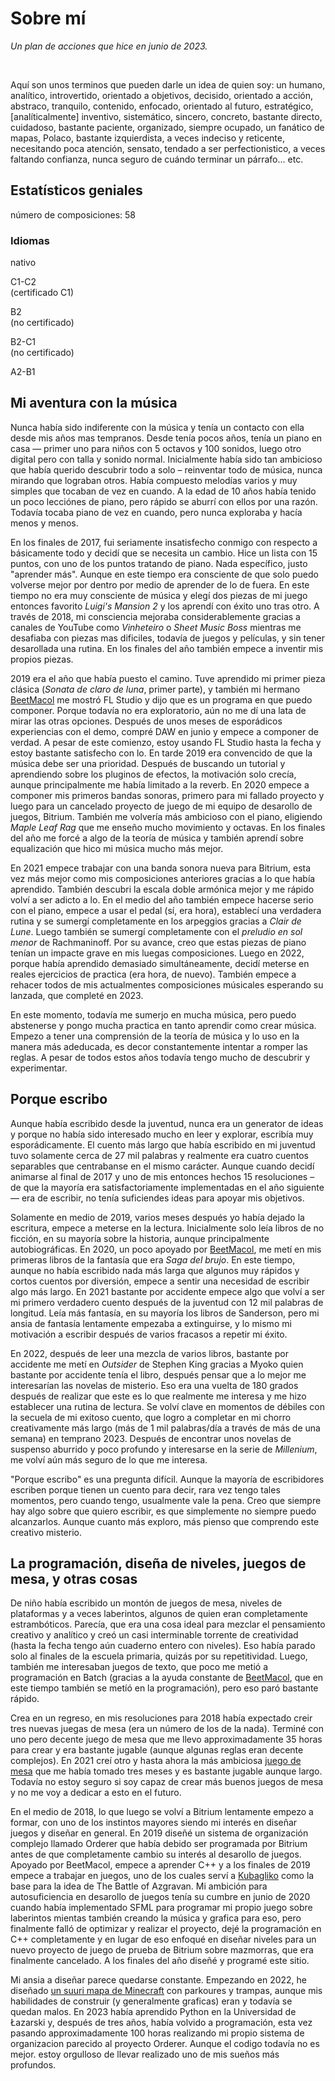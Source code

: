 <BackToOther></BackToOther>

# Sobre mí

<MdImage img="about3.png" alt="Plan of Actions – June 2023"></MdImage>

*Un plan de acciones que hice en junio de 2023.*

<br />

Aquí son unos terminos que pueden darle un idea de quien soy: un humano, analítico, introvertido, orientado a objetivos, decisido, orientado a acción, abstraco, tranquilo, contenido, enfocado, orientado al futuro, estratégico, [analíticalmente] inventivo, sistemático, sincero, concreto, bastante directo, cuidadoso, bastante paciente, organizado, siempre ocupado, un fanático de mapas, Polaco, bastante izquierdista, a veces indeciso y reticente, necesitando poca atención, sensato, tendado a ser perfectionistico, a veces faltando confianza, nunca seguro de cuándo terminar un párrafo... etc.

## Estatísticos geniales

número de composiciones: 58
<!-- time spent doing things -->

### Idiomas

<!-- <div class="flex flex-row space-x-1 gap-5"> -->

<div class="grid grid-cols-5 gap-2 mt-2 mb-4 ml-5 mr-5">

<div class="flex flex-col mx-auto text-center items-center text-main">

<MdImage img="lang/pl.png" height=50></MdImage>

<div>
nativo
</div>

</div>

<div class="flex flex-col mx-auto text-center items-center text-main">

<MdImage img="lang/en.png" height=50></MdImage>
<div>C1-C2</div>
<div>(certificado C1)</div>

</div>

<div class="flex flex-col mx-auto text-center items-center text-main">

<MdImage img="lang/es.png" height=50></MdImage>
<div>B2</div>
<div>(no certificado)</div>

</div>

<div class="flex flex-col mx-auto text-center items-center text-main">

<MdImage img="lang/ru.png" height=50></MdImage>
<div>B2-C1</div>
<div>(no certificado)</div>

</div>

<div class="flex flex-col mx-auto text-center items-center text-main">

<MdImage img="lang/ua.png" height=50></MdImage>
<div>A2-B1</div>

</div>

</div>

<!-- [can include section on why I like writng about myself, awareness, and so on] [the truth is I don't do it that often, the only place I really write about myself in is my diary I write every few months] -->

## Mi aventura con la música

Nunca había sido indiferente con la música y tenía un contacto con ella desde mis años mas tempranos. Desde tenía pocos años, tenía un piano en casa — primer uno para niños con 5 octavos y 100 sonidos, luego otro digital pero con talla y sonido normal. Inicialmente había sido tan ambicioso que había querido descubrir todo a solo – reinventar todo de música, nunca mirando que lograban otros. Había compuesto melodías varios y muy simples que tocaban de vez en cuando. A la edad de 10 años había tenido un poco lecciónes de piano, pero rápido se aburrí con ellos por una razón. Todavía tocaba piano de vez en cuando, pero nunca exploraba y hacía menos y menos.

En los finales de 2017, fui seriamente insatisfecho conmigo con respecto a básicamente todo y decidí que se necesita un cambio. Hice un lista con 15 puntos, con uno de los puntos tratando de piano. Nada específico, justo "aprender más". Aunque en este tiempo era consciente de que solo puedo volverse mejor por dentro por medio de aprender de lo de fuera. En este tiempo no era muy consciente de música y elegí dos piezas de mi juego entonces favorito *Luigi's Mansion 2* y los aprendí con éxito uno tras otro. A través de 2018, mi consciencia mejoraba considerablemente gracias a canales de YouTube como *Vinheteiro* o *Sheet Music Boss* mientras me desafiaba con piezas mas dificiles, todavía de juegos y películas, y sin tener desarollada una rutina. En los finales del año también empece a inventir mis propios piezas.

2019 era el año que había puesto el camino. Tuve aprendido mi primer pieza clásica (*Sonata de claro de luna*, primer parte), y también mi hermano [BeetMacol](https://beetmacol.com) me mostró FL Studio y dijo que es un programa en que puedo componer. Porque todavía no era exploratorio, aún no me dí una lata de mirar las otras opciones. Después de unos meses de esporádicos experiencias con el demo, compré DAW en junio y empece a componer de verdad. A pesar de este comienzo, estoy usando FL Studio hasta la fecha y estoy bastante satisfecho con lo. En tarde 2019 era convencido de que la música debe ser una prioridad. Después de buscando un tutorial y aprendiendo sobre los pluginos de efectos, la motivación solo crecía, aunque principalmente me había limitado a la reverb. En 2020 empece a componer mis primeros bandas sonoras, primero para mi fallado proyecto y luego para un cancelado proyecto de juego de mi equipo de desarollo de juegos, Bitrium. También me volvería más ambicioso con el piano, eligiendo *Maple Leaf Rag* que me enseño mucho movimiento y octavas. En los finales del año me forcé a algo de la teoría de música y también aprendí sobre equalización que hico mi música mucho más mejor.

En 2021 empece trabajar con una banda sonora nueva para Bitrium, esta vez más mejor como mis composiciones anteriores gracias a lo que había aprendido. También descubri la escala doble armónica mejor y me rápido volví a ser adicto a lo. En el medio del año también empece hacerse serio con el piano, empece a usar el pedal (sí, era hora), establecí una verdadera rutina y se sumergí completamente en los arpeggios gracias a *Clair de Lune*. Luego también se sumergí completamente con el *preludio en sol menor* de Rachmaninoff. Por su avance, creo que estas piezas de piano tenían un impacte grave en mis luegas composiciones. Luego en 2022, porque había aprendido demasiado simultáneamente, decidí meterse en reales ejercicios de practica (era hora, de nuevo). También empece a rehacer todos de mis actualmentes composiciones músicales esperando su lanzada, que completé en 2023.

En este momento, todavía me sumerjo en mucha música, pero puedo abstenerse y pongo mucha practica en tanto aprendir como crear música. Empezo a tener una comprensión de la teoría de música y lo uso en la manera más adeducada, es decor constantemente intentar a romper las reglas. A pesar de todos estos años todavía tengo mucho de descubrir y experimentar.

## Porque escribo

Aunque había escribido desde la juventud, nunca era un generator de ideas y porque no había sido interesado mucho en leer y explorar, escribía muy esporádicamente. El cuento más largo que había escribido en mi juventud tuvo solamente cerca de 27 mil palabras y realmente era cuatro cuentos separables que centrabanse en el mismo carácter. Aunque cuando decidí animarse al final de 2017 y uno de mis entonces hechos 15 resoluciones – de que la mayoría era satisfactoriamente implementadas en el año siguiente — era de escribir, no tenía suficiendes ideas para apoyar mis objetivos.

Solamente en medio de 2019, varios meses después yo había dejado la escritura, empece a meterse en la lectura. Inicialmente solo leía libros de no ficción, en su mayoría sobre la historia, aunque principalmente autobiográficas. En 2020, un poco apoyado por [BeetMacol](https://beetmacol.com), me metí en mis primeras libros de la fantasía que era *Saga del brujo*. En este tiempo, aunque no había escribido nada más larga que algunos muy rápidos y cortos cuentos por diversión, empece a sentir una necesidad de escribir algo más largo. En 2021 bastante por accidente empece algo que volví a ser mi primero verdadero cuento después de la juventud con 12 mil palabras de longitud. Leía más fantasía, en su mayoría los libros de Sanderson, pero mi ansia de fantasía lentamente empezaba a extinguirse, y lo mismo mi motivación a escribir después de varios fracasos a repetir mi éxito.

En 2022, después de leer una mezcla de varios libros, bastante por accidente me metí en *Outsider* de Stephen King gracias a Myoko quien bastante por accidente tenía el libro, después pensar que a lo mejor me interesarían las novelas de misterio. Eso era una vuelta de 180 grados después de realizar que este es lo que realmente me interesa y me hizo establecer una rutina de lectura. Se volví clave en momentos de débiles con la secuela de mi exitoso cuento, que logro a completar en mi chorro creativamente más largo (más de 1 mil palabras/día a través de más de una semana) en temprano 2023. Después de encontrar unos novelas de suspenso aburrido y poco profundo y interesarse en la serie de *Millenium*, me volví aún más seguro de lo que me interesa.

"Porque escribo" es una pregunta difícil. Aunque la mayoría de escribidores escriben porque tienen un cuento para decir, rara vez tengo tales momentos, pero cuando tengo, usualmente vale la pena. Creo que siempre hay algo sobre que quiero escribir, es que simplemente no siempre puedo alcanzarlos. Aunque cuanto más exploro, más pienso que comprendo este creativo misterio.

## La programación, diseña de niveles, juegos de mesa, y otras cosas

De niño había escribido un montón de juegos de mesa, niveles de plataformas y a veces laberintos, algunos de quien eran completamente estrambóticos. Parecía, que era una cosa ideal para mezclar el pensamiento creativo y analítico y creó un casi interminable torrente de creatividad (hasta la fecha tengo aún cuaderno entero con niveles). Eso había parado solo al finales de la escuela primaria, quizás por su repetitividad. Luego, también me interesaban juegos de texto, que poco me metió a programación en Batch (gracias a la ayuda constante de [BeetMacol](https://beetmacol.com), que en este tiempo también se metíó en la programación), pero eso paró bastante rápido.

Crea en un regreso, en mis resoluciones para 2018 había expectado creir tres nuevas juegas de mesa (era un número de los de la nada). Terminé con uno pero decente juego de mesa que me llevo approximadamente 35 horas para crear y era bastante jugable (aunque algunas reglas eran decente complejos). En 2021 creí otro y hasta ahora la más ambiciosa [juego de mesa](../other/łowcy-niebios) que me había tomado tres meses y es bastante jugable aunque largo. Todavía no estoy seguro si soy capaz de crear más buenos juegos de mesa y no me voy a dedicar a esto en el futuro.

En el medio de 2018, lo que luego se volví a Bitrium lentamente empezo a formar, con uno de los instintos mayores siendo mi interés en diseñar juegos y diseñar en general. En 2019 diseñé un sistema de organización complejo llamado Orderer que había debido ser programada por Bitrium antes de que completamente cambio su interés al desarollo de juegos. Apoyado por BeetMacol, empece a aprender C++ y a los finales de 2019 empece a trabajar en juegos, uno de los cuales serví a [Kubagliko](https://glikopl.github.io/) como la base para la idea de The Battle of Azgravan. Mi ambición para autosuficiencia en desarollo de juegos tenía su cumbre en junio de 2020 cuando había implementado SFML para programar mi propio juego sobre laberintos mientas también creando la música y grafica para eso, pero finalmente falló de optimizar y realizar el proyecto, dejé la programación en C++ completamente y en lugar de eso enfoqué en diseñar niveles para un nuevo proyecto de juego de prueba de Bitrium sobre mazmorras, que era finalmente cancelado. A los finales del año diseñé y programé este sitio.

Mi ansia a diseñar parece quedarse constante. Empezando en 2022, he diseñado [un suuri mapa de Minecraft](../other/danaikor) con parkoures y trampas, aunque mis habilidades de construir (y generalmente graficas) eran y todavía  se quedan malos. En 2023 había aprendido Python en la Universidad de Łazarski y, después de tres años, había volvido a programación, esta vez pasando approximadamente 100 horas realizando mi propio sistema de organizacion parecido al proyecto Orderer. Aunque el codigo todavía no es mejor. estoy orgulloso de llevar realizado uno de mis sueños más profundos.

<br />

<MdImage img="NGVHQ.png" height=500></MdImage>
